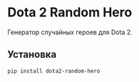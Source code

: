 # Dota 2 Random Hero

Генератор случайных героев для Dota 2.

## Установка
```bash
pip install dota2-random-hero